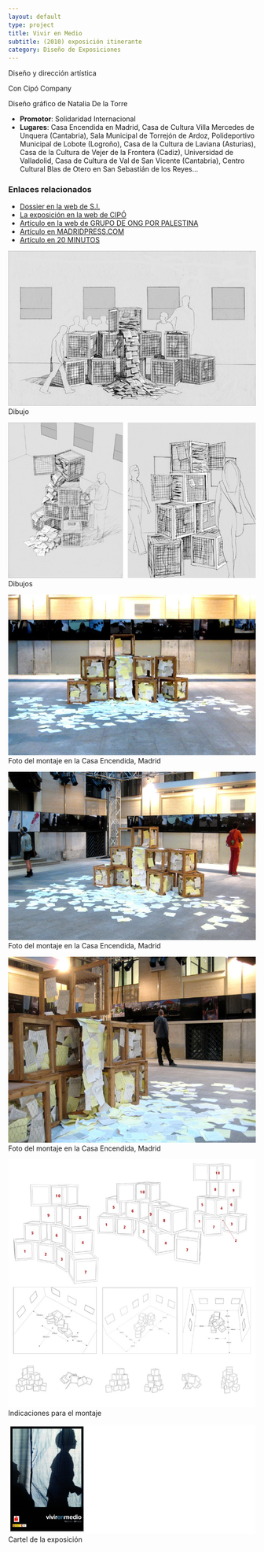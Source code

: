```yaml
---
layout: default
type: project
title: Vivir en Medio
subtitle: (2010) exposición itinerante
category: Diseño de Exposiciones
---
```


Diseño y dirección artística

Con Cipó Company

Diseño gráfico de Natalia De la Torre

- **Promotor**: Solidaridad Internacional
- **Lugares**: Casa Encendida en Madrid, Casa de Cultura Villa Mercedes de Unquera (Cantabria), Sala Municipal de Torrejón de Ardoz, Polideportivo Municipal de Lobote (Logroño), Casa de la Cultura de Laviana (Asturias), Casa de la Cultura de Vejer de la Frontera (Cadiz), Universidad de Valladolid, Casa de Cultura de Val de San Vicente (Cantabria), Centro Cultural Blas de Otero en San Sebastián de los Reyes…

### Enlaces relacionados

- [Dossier en la web de S.I.](http://www.solidaridad.org/uploads/documentos/documentos_dossier_vivr_en_medio_8a245abf.pdf)
- [La exposición en la web de CIPÓ](http://cipocompany.com/portfolios/vivir-en-medio/)
- [Artículo en la web de GRUPO DE ONG POR PALESTINA](http://www.ongporpalestina.org/spip.php?article347)
- [Artículo en MADRIDPRESS.COM](http://www.madridpress.com/noticia/114607/)
- [Artículo en 20 MINUTOS](http://www.20minutos.es/noticia/680138/0/)


![](01.jpg)
Dibujo

![](02.jpg)
Dibujos

![](03.jpg)
Foto del montaje en la Casa Encendida, Madrid

![](04.jpg)
Foto del montaje en la Casa Encendida, Madrid

![](05.jpg)
Foto del montaje en la Casa Encendida, Madrid

![](06.jpg)
Indicaciones para el montaje

![](07.jpg)
Cartel de la exposición
